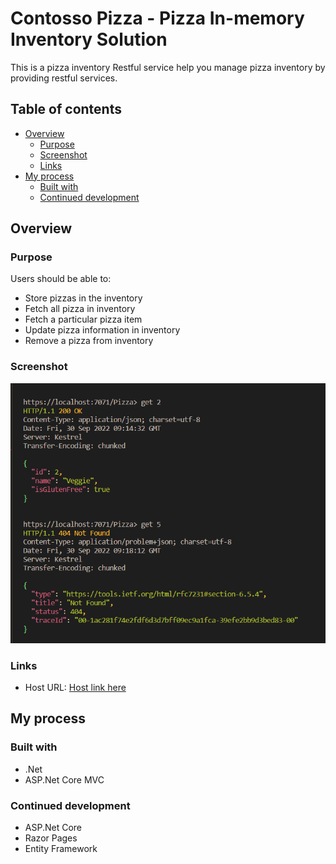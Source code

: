 # Contosso Pizza - Pizza In-memory Inventory Solution

This is a pizza inventory Restful service help you manage pizza inventory by providing restful services.

## Table of contents

- [Overview](#overview)
  - [Purpose](#purpose)
  - [Screenshot](#screenshot)
  - [Links](#links)
- [My process](#my-process)
  - [Built with](#built-with)
  <!-- - [What I learned](#what-i-learned) -->
  - [Continued development](#continued-development)
  <!-- - [Useful resources](#useful-resources) -->
<!-- - [Author](#author)
- [Acknowledgments](#acknowledgments) -->

## Overview

### Purpose

Users should be able to:

- Store pizzas in the inventory
- Fetch all pizza in inventory
- Fetch a particular pizza item
- Update pizza information in inventory
- Remove a pizza from inventory

### Screenshot

![Response](./Request.png)


### Links

- Host URL: [Host link here](https://your-solution-url.com)
<!-- - Live Site URL: [Add live site URL here](https://your-live-site-url.com) -->

## My process

### Built with

- .Net
- ASP.Net Core MVC


<!-- ### What I learned

Use this section to recap over some of your major learnings while working through this project. Writing these out and providing code samples of areas you want to highlight is a great way to reinforce your own knowledge.

To see how you can add code snippets, see below:

```html
<h1>Some HTML code I'm proud of</h1>
```
```css
.proud-of-this-css {
  color: papayawhip;
}
```
```js
const proudOfThisFunc = () => {
  console.log('🎉')
}
```

If you want more help with writing markdown, we'd recommend checking out [The Markdown Guide](https://www.markdownguide.org/) to learn more.

**Note: Delete this note and the content within this section and replace with your own learnings.** -->

### Continued development

- ASP.Net Core
- Razor Pages
- Entity Framework

<!-- ### Useful resources

- [Example resource 1](https://www.example.com) - This helped me for XYZ reason. I really liked this pattern and will use it going forward.
- [Example resource 2](https://www.example.com) - This is an amazing article which helped me finally understand XYZ. I'd recommend it to anyone still learning this concept.

**Note: Delete this note and replace the list above with resources that helped you during the challenge. These could come in handy for anyone viewing your solution or for yourself when you look back on this project in the future.** -->
